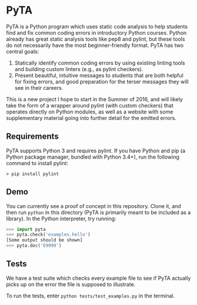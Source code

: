 # PyTA

PyTA is a Python program which uses static code analysis to help students find
and fix common coding errors in introductory Python courses. Python already
has great static analysis tools like pep8 and pylint, but these tools do not
necessarily have the most beginner-friendly format. PyTA has two central goals:

1. Statically identify common coding errors by using existing linting tools and
   building custom linters (e.g., as pylint checkers).
2. Present beautiful, intuitive messages to students that are both helpful for
   fixing errors, and good preparation for the terser messages they will see
   in their careers.

This is a new project I hope to start in the Summer of 2016, and will likely
take the form of a wrapper around pylint (with custom checkers) that operates
directly on Python modules, as well as a website with some supplementary
material going into further detail for the emitted errors.

## Requirements

PyTA supports Python 3 and requires pylint. If you have Python and pip (a
Python package manager, bundled with Python 3.4+), run the following command
to install pylint:

```
> pip install pylint
```

## Demo

You can currently see a proof of concept in this repository. Clone it,
and then run `python` in this directory (PyTA is primarily meant to be
included as a library). In the Python interpreter, try running:

```python
>>> import pyta
>>> pyta.check('examples.hello')
[Some output should be shown]
>>> pyta.doc('E9999')
```


## Tests

We have a test suite which checks every example file to see if PyTA actually
picks up on the error the file is supposed to illustrate.

To run the tests, enter `python tests/test_examples.py` in the terminal.
